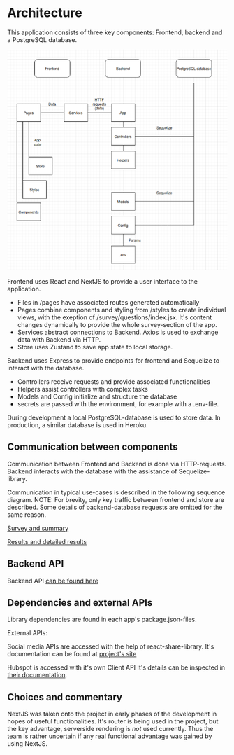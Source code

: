 # Architecture

This application consists of three key components: Frontend, backend and a PostgreSQL database.

![Architecture diagram](./assets/architecture_diagram.png)

Frontend uses React and NextJS to provide a user interface to the application.
- Files in /pages have associated routes generated automatically
- Pages combine components and styling from /styles to create individual views, with the exeption of /survey/questions/index.jsx. It's content changes dynamically to provide the whole survey-section of the app.
- Services abstract connections to Backend. Axios is used to exchange data with Backend via HTTP.
- Store uses Zustand to save app state to local storage.

Backend uses Express to provide endpoints for frontend and Sequelize to interact with the database.
- Controllers receive requests and provide associated functionalities
- Helpers assist controllers with complex tasks
- Models and Config initialize and structure the database
- secrets are passed with the environment, for example with a .env-file.

During development a local PostgreSQL-database is used to store data.
In production, a similar database is used in Heroku.

## Communication between components

Communication between Frontend and Backend is done via HTTP-requests.
Backend interacts with the database with the assistance of Sequelize-library.

Communication in typical use-cases is described in the following sequence diagram.
NOTE: For brevity, only key traffic between frontend and store are described. Some details of backend-database requests are omitted for the same reason.

[Survey and summary](https://github.com/Devops-ohtuprojekti/DevOpsCSAOS/blob/documentation/documentation/assets/DevOps%20CSAOS%20sequences.jpg)

[Results and detailed results](https://github.com/Devops-ohtuprojekti/DevOpsCSAOS/blob/documentation/documentation/assets/DevOps%20CSAOS%20sequences%202.jpg)

## Backend API

Backend API [can be found here](https://github.com/Devops-ohtuprojekti/DevOpsCSAOS/blob/documentation/documentation/backend-api.md)

## Dependencies and external APIs

Library dependencies are found in each app's package.json-files.

External APIs:

Social media APIs are accessed with the help of react-share-library. It's documentation can be found at [project's site](https://www.npmjs.com/package/react-share)

Hubspot is accessed with it's own Client API It's details can be inspected in [their documentation](https://developers.hubspot.com/docs/api/overview).

## Choices and commentary

NextJS was taken onto the project in early phases of the development in hopes of useful functionalities. It's router is being used in the project, but the key
advantage, serverside rendering is *not* used currently. Thus the team is rather uncertain if any real functional advantage was gained by using NextJS.
